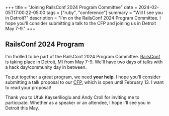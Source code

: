 +++
title = "Joining RailsConf 2024 Program Committee"
date = 2024-02-05T17:00:22-05:00
tags = ["ruby", "conference"]
summary = "Will I see you in Detroit?"
description = "I'm on the RailsConf 2024 Program Committee. I hope you'll consider submitting a talk to the CFP and joining us in Detroit May 7-9."
+++

## RailsConf 2024 Program

I'm thrilled to be part of the RailsConf 2024 Program Committee. [RailsConf](https://railsconf.org/) is taking place in Detroit, MI from May 7-9. We'll have two days of talks with a hack day/community day in between.

To put together a great program, we need __your help__. I hope you'll consider submitting a talk proposal to our [CFP](https://sessionize.com/railsconf2024/), which is open until February 13. I want to read your proposal!

Thank you to Ufuk Kayserilioglu and Andy Croll for inviting me to participate. Whether as a speaker or an attendee, I hope I'll see you in Detroit this May.

